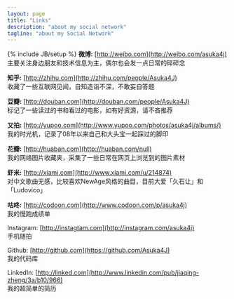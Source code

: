 ```yaml
---
layout: page
title: "Links"
description: "about my social network"
tagline: "about my Social Network"
---
```

{% include JB/setup %}
**微博:** [http://weibo.com](http://weibo.com/asuka4j)  
主要关注身边朋友和技术信息为主，偶尔也会发一点日常的碎碎念  

**知乎:** [http://zhihu.com](http://zhihu.com/people/Asuka4J)  
收藏了一些互联网见闻，自知造诣不深，不敢妄自答题  

**豆瓣:** [http://douban.com](http://douban.com/people/Asuka4J)  
标记了一些读过的书和看过的电影，如有好资源，请不吝推荐  

**又拍:** [http://yupoo.com](http://www.yupoo.com/photos/asuka4j/albums/)  
我的时光机，记录了08年以来自己和大头宝一起踩过的脚印  

**花瓣:** [http://huaban.com](http://huaban.com/null)  
我的网络图片收藏夹，采集了一些日常在网页上浏览到的图片素材  

**虾米:** [http://xiami.com](http://www.xiami.com/u/214874)  
对中文歌曲无感，比较喜欢NewAge风格的曲目，目前大爱「久石让」和「Ludovico」  

**咕咚:** [http://codoon.com](http://www.codoon.com/p/asuka4j)  
我的慢跑成绩单  

Instagram: [http://instagtam.com](http://instagram.com/asuka4j)  
手机随拍  

Github: [http://github.com](https://github.com/Asuka4J)  
我的代码库  

LinkedIn: [http://linked.com](http://www.linkedin.com/pub/jiaqing-zheng/3a/b10/966)  
我的超简单的简历  